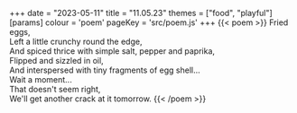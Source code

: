 +++
date = "2023-05-11"
title = "11.05.23"
themes = ["food", "playful"]
[params]
  colour = 'poem'
  pageKey = 'src/poem.js'
+++
{{< poem >}}
Fried eggs,  
Left a little crunchy round the edge,  
And spiced thrice with simple salt, pepper and paprika,  
Flipped and sizzled in oil,  
And interspersed with tiny fragments of egg shell...  
Wait a moment...  
That doesn't seem right,  
We'll get another crack at it tomorrow.
{{< /poem >}}
